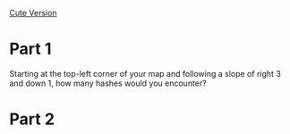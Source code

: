 [Cute Version](https://adventofcode.com/2020/day/3)

# Part 1

Starting at the top-left corner of your map and following a slope of right 3 and down 1, how many hashes would you encounter?

# Part 2

